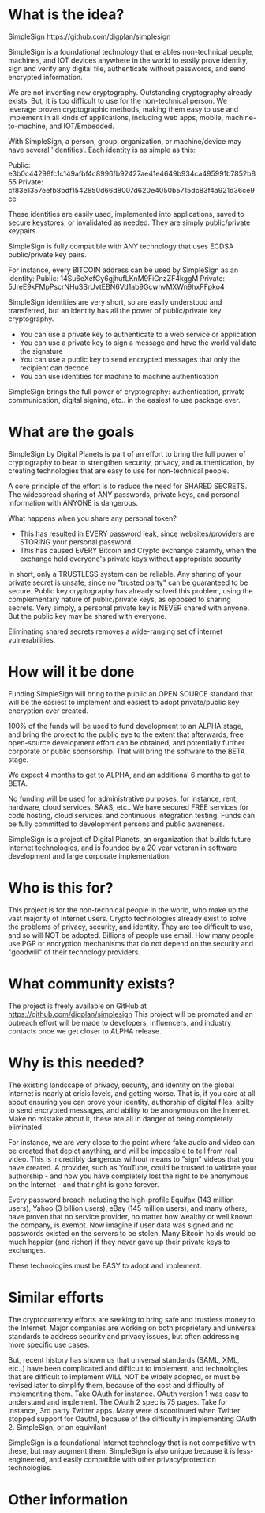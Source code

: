 # What is the idea?

SimpleSign https://github.com/digplan/simplesign

SimpleSign is a foundational technology that enables non-technical people, machines, and IOT devices anywhere in the world to easily prove identity, sign and verify any digital file, authenticate without passwords, and send encrypted information.

We are not inventing new cryptography.  Outstanding cryptography already exists.  But, it is too difficult to use for the non-technical person.  We leverage proven cryptographic methods, making them easy to use and implement in all kinds of applications, including web apps, mobile, machine-to-machine, and IOT/Embedded.

With SimpleSign, a person, group, organization, or machine/device may have several 'identities'.  Each identity is as simple as this:

Public:   e3b0c44298fc1c149afbf4c8996fb92427ae41e4649b934ca495991b7852b855
Private:  cf83e1357eefb8bdf1542850d66d8007d620e4050b5715dc83f4a921d36ce9ce

These identities are easily used, implemented into applications, saved to secure keystores, or invalidated as needed.  They are simply public/private keypairs.

SimpleSign is fully compatible with ANY technology that uses ECDSA public/private key pairs.

For instance, every BITCOIN address can be used by SimpleSign as an identity:
Public: 14Su6eXefCy6gjhufLKnM9FiCnzZF4kggM
Private: 5JreE9kFMpPscrNHuSSrUvtEBN6Vd1ab9GcwhvMXWn9hxPFpko4

SimpleSign identities are very short, so are easily understood and transferred, but an identity has all the power of public/private key cryptography. 

- You can use a private key to authenticate to a web service or application
- You can use a private key to sign a message and have the world validate the signature
- You can use a public key to send encrypted messages that only the recipient can decode
- You can use identities for machine to machine authentication

SimpleSign brings the full power of cryptography: authentication, private communication, digital signing, etc.. in the easiest to use package ever.

# What are the goals

SimpleSign by Digital Planets is part of an effort to bring the full power of cryptography to bear to strengthen security, privacy, and authentication, by creating technologies that are easy to use for non-technical people.

A core principle of the effort is to reduce the need for SHARED SECRETS. The widespread sharing of ANY passwords, private keys, and personal information with ANYONE is dangerous.  

What happens when you share any personal token?

- This has resulted in EVERY password leak, since websites/providers are STORING your personal password
- This has caused EVERY Bitcoin and Crypto exchange calamity, when the exchange held everyone's private keys without appropriate security

In short, only a TRUSTLESS system can be reliable. Any sharing of your private secret is unsafe, since no "trusted party" can be guaranteed to be secure.  Public key cryptography has already solved this problem, using the complementary nature of public/private keys, as opposed to sharing secrets.  Very simply, a personal private key is NEVER shared with anyone.  But the public key may be shared with everyone.

Eliminating shared secrets removes a wide-ranging set of internet vulnerabilities.

# How will it be done

Funding SimpleSign will bring to the public an OPEN SOURCE standard that will be the easiest to implement and easiest to adopt private/public key encryption ever created.

100% of the funds will be used to fund development to an ALPHA stage, and bring the project to the public eye to the extent that afterwards, free open-source development effort can be obtained, and potentially further corporate or public sponsorship. That will bring the software to the BETA stage.

We expect 4 months to get to ALPHA, and an additional 6 months to get to BETA.

No funding will be used for administrative purposes, for instance, rent, hardware, cloud services, SAAS, etc.. We have secured FREE services for code hosting, cloud services, and continuous integration testing.  Funds can be fully committed to development persons and public awareness.

SimpleSign is a project of Digital Planets, an organization that builds future Internet technologies, and is founded by a 20 year veteran in software development and large corporate implementation.

# Who is this for?

This project is for the non-technical people in the world, who make up the vast majority of Internet users.  Crypto technologies already exist to solve the problems of privacy, security, and identity.  They are too difficult to use, and so will NOT be adopted.  Billions of people use email.  How many people use PGP or encryption mechanisms that do not depend on the security and "goodwill" of their technology providers.   

# What community exists?

The project is freely available on GitHub at https://github.com/digplan/simplesign
This project will be promoted and an outreach effort will be made to developers, influencers, and industry contacts once we get closer to ALPHA release.

# Why is this needed?

The existing landscape of privacy, security, and identity on the global Internet is nearly at crisis levels, and getting worse.  That is, if you care at all about ensuring you can prove your identity, authorship of digital files, abilty to send encrypted messages, and ability to be anonymous on the Internet.  Make no mistake about it, these are all in danger of being completely eliminated.

For instance, we are very close to the point where fake audio and video can be created that depict anything, and will be impossible to tell from real video.  This is incredibly dangerous without means to "sign" videos that you have created.  A provider, such as YouTube, could be trusted to validate your authorship - and now you have completely lost the right to be anonymous on the Internet - and that right is gone forever.

Every password breach including the high-profile Equifax (143 million users), Yahoo (3 billion users), eBay (145 million users), and many others, have proven that no service provider, no matter how wealthy or well known the company, is exempt.  Now imagine if user data was signed and no passwords existed on the servers to be stolen.  Many Bitcoin holds would be much happier (and richer) if they never gave up their private keys to exchanges.

These technologies must be EASY to adopt and implement.

# Similar efforts

The cryptocurrency efforts are seeking to bring safe and trustless money to the Internet.  Major companies are working on both proprietary and universal standards to address security and privacy issues, but often addressing more specific use cases. 

But, recent history has shown us that universal standards (SAML, XML, etc..) have been complicated and difficult to implement, and technologies that are difficult to implement WILL NOT be widely adopted, or must be revised later to simplify them, because of the cost and difficulty of implementing them.  Take OAuth for instance.  OAuth version 1 was easy to understand and implement.  The OAuth 2 spec is 75 pages.  Take for instance, 3rd party Twitter apps.  Many were discontinued when Twitter stopped support for Oauth1, because of the difficulty in implementing OAuth 2.  SimpleSign, or an equivilant 

SimpleSign is a foundational Internet technology that is not competitive with these, but may augment them.  SimpleSign is also unique because it is less-engineered, and easily compatible with other privacy/protection technologies.

# Other information
